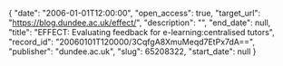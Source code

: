 {
  "date": "2006-01-01T12:00:00", 
  "open_access": true, 
  "target_url": "https://blog.dundee.ac.uk/effect/", 
  "description": "", 
  "end_date": null, 
  "title": "EFFECT: Evaluating feedback for e-learning:centralised tutors", 
  "record_id": "20060101T120000/3CqfgA8XmuMeqd7EtPx7dA==", 
  "publisher": "dundee.ac.uk", 
  "slug": 65208322, 
  "start_date": null
}

